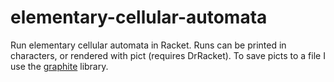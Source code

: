 # elementary-cellular-automata
Run elementary cellular automata in Racket. Runs can be printed in characters, or rendered with pict (requires DrRacket). To save picts to a file I use the [graphite](https://github.com/ralsei/graphite) library.
